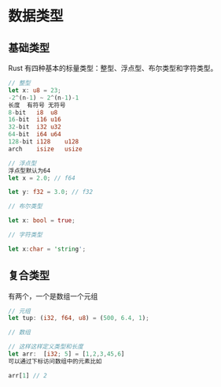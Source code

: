 # 数据类型

## 基础类型

Rust 有四种基本的标量类型：整型、浮点型、布尔类型和字符类型。


```rust
// 整型
let x: u8 = 23;
-2^(n-1) ~ 2^(n-1)-1
长度	有符号	无符号
8-bit	i8	u8
16-bit	i16	u16
32-bit	i32	u32
64-bit	i64	u64
128-bit	i128	u128
arch	isize	usize

// 浮点型
浮点型默认为64
let x = 2.0; // f64

let y: f32 = 3.0; // f32

// 布尔类型

let x: bool = true;

// 字符类型

let x:char = 'string';
```

## 复合类型

有两个，一个是数组一个元组

```rust
// 元组
let tup: (i32, f64, u8) = (500, 6.4, 1);

// 数组

// 这样这样定义类型和长度
let arr:  [i32; 5] = [1,2,3,45,6]
可以通过下标访问数组中的元素比如

arr[1] // 2
```